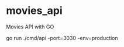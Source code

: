 # movies_api

Movies API with GO

<!-- For production -->

go run ./cmd/api -port=3030 -env=production
